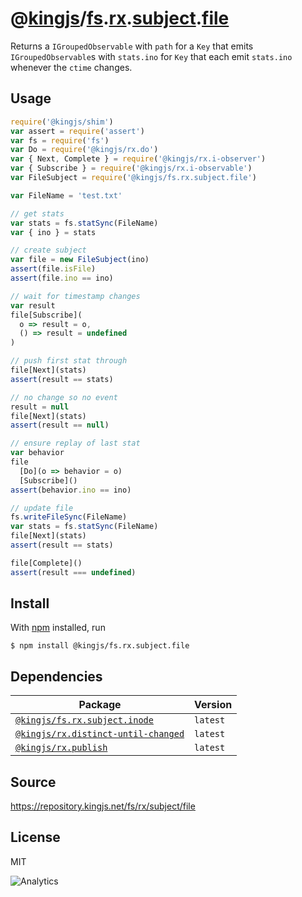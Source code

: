 # @[kingjs][@kingjs]/[fs][ns0].[rx][ns1].[subject][ns2].[file][ns3]
Returns a `IGroupedObservable` with `path` for a `Key`  that emits `IGroupedObservable`s with `stats.ino` for `Key` that each emit `stats.ino` whenever the `ctime` changes.
## Usage
```js
require('@kingjs/shim')
var assert = require('assert')
var fs = require('fs')
var Do = require('@kingjs/rx.do')
var { Next, Complete } = require('@kingjs/rx.i-observer')
var { Subscribe } = require('@kingjs/rx.i-observable')
var FileSubject = require('@kingjs/fs.rx.subject.file')

var FileName = 'test.txt'

// get stats
var stats = fs.statSync(FileName)
var { ino } = stats

// create subject
var file = new FileSubject(ino)
assert(file.isFile)
assert(file.ino == ino)

// wait for timestamp changes 
var result
file[Subscribe](
  o => result = o,
  () => result = undefined
)

// push first stat through
file[Next](stats)
assert(result == stats)

// no change so no event
result = null
file[Next](stats)
assert(result == null)

// ensure replay of last stat
var behavior
file
  [Do](o => behavior = o)
  [Subscribe]()
assert(behavior.ino == ino)

// update file
fs.writeFileSync(FileName)
var stats = fs.statSync(FileName)
file[Next](stats)
assert(result == stats)

file[Complete]()
assert(result === undefined)
```






## Install
With [npm](https://npmjs.org/) installed, run
```
$ npm install @kingjs/fs.rx.subject.file
```
## Dependencies
|Package|Version|
|---|---|
|[`@kingjs/fs.rx.subject.inode`](https://www.npmjs.com/package/@kingjs/fs.rx.subject.inode)|`latest`|
|[`@kingjs/rx.distinct-until-changed`](https://www.npmjs.com/package/@kingjs/rx.distinct-until-changed)|`latest`|
|[`@kingjs/rx.publish`](https://www.npmjs.com/package/@kingjs/rx.publish)|`latest`|
## Source
https://repository.kingjs.net/fs/rx/subject/file
## License
MIT

![Analytics](https://analytics.kingjs.net/fs/rx/subject/file)

[@kingjs]: https://www.npmjs.com/package/kingjs
[ns0]: https://www.npmjs.com/package/@kingjs/fs
[ns1]: https://www.npmjs.com/package/@kingjs/fs.rx
[ns2]: https://www.npmjs.com/package/@kingjs/fs.rx.subject
[ns3]: https://www.npmjs.com/package/@kingjs/fs.rx.subject.file
